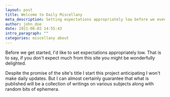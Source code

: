 ```yaml
---
layout: post
title: Welcome to Daily Miscellany
meta_description: Setting expectations appropriately low before we even get started.
author: john_doe
date: 2021-06-02 14:55:43
intro_paragraph: ""
categories: miscellany about
---
```

Before we get started, I'd like to set expectations appropriately low. That is to say, if you don't expect much from this site you might be wonderfully delighted.

Despite the promise of the site's title I start this project anticipating I won't make daily updates. But I can almost certainly guarantee that what is published  will be a collection of writings on various subjects along with random bits of ephemera.